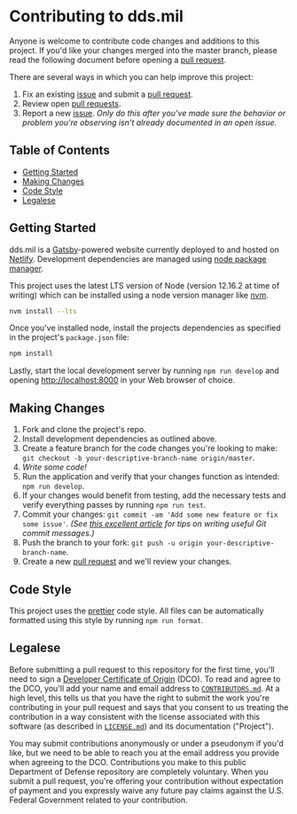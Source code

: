 # Contributing to dds.mil

Anyone is welcome to contribute code changes and additions to this project. If you'd like your changes merged into the master branch, please read the following document before opening a [pull request][pulls].

There are several ways in which you can help improve this project:

1. Fix an existing [issue][issues] and submit a [pull request][pulls].
1. Review open [pull requests][pulls].
1. Report a new [issue][issues]. _Only do this after you've made sure the behavior or problem you're observing isn't already documented in an open issue._

## Table of Contents

- [Getting Started](#getting-started)
- [Making Changes](#making-changes)
- [Code Style](#code-style)
- [Legalese](#legalese)

## Getting Started

dds.mil is a [Gatsby](https://www.gatsbyjs.org/)-powered website currently deployed to and hosted on [Netlify](https://www.netlify.com). Development dependencies are managed using [node package manager](npmjs.com).

This project uses the latest LTS version of Node (version 12.16.2 at time of writing) which can be installed using a node version manager like [nvm](https://github.com/nvm-sh/nvm).

```sh
nvm install --lts
```

Once you've installed node, install the projects dependencies as specified in the project's `package.json` file:

```sh
npm install
```

Lastly, start the local development server by running `npm run develop` and opening [http://localhost:8000](http://localhost:8000) in your Web browser of choice.

## Making Changes

1. Fork and clone the project's repo.
1. Install development dependencies as outlined above.
1. Create a feature branch for the code changes you're looking to make: `git checkout -b your-descriptive-branch-name origin/master`.
1. _Write some code!_
1. Run the application and verify that your changes function as intended: `npm run develop`.
1. If your changes would benefit from testing, add the necessary tests and verify everything passes by running `npm run test`.
1. Commit your changes: `git commit -am 'Add some new feature or fix some issue'`. _(See [this excellent article](https://chris.beams.io/posts/git-commit) for tips on writing useful Git commit messages.)_
1. Push the branch to your fork: `git push -u origin your-descriptive-branch-name`.
1. Create a new [pull request][pulls] and we'll review your changes.

## Code Style

This project uses the [prettier](https://prettier.io/) code style. All files can be automatically formatted using this style by running `npm run format`.

## Legalese

Before submitting a pull request to this repository for the first time, you'll need to sign a [Developer Certificate of Origin](https://developercertificate.org) (DCO). To read and agree to the DCO, you'll add your name and email address to [`CONTRIBUTORS.md`][contributors]. At a high level, this tells us that you have the right to submit the work you're contributing in your pull request and says that you consent to us treating the contribution in a way consistent with the license associated with this software (as described in [`LICENSE.md`][license]) and its documentation ("Project").

You may submit contributions anonymously or under a pseudonym if you'd like, but we need to be able to reach you at the email address you provide when agreeing to the DCO. Contributions you make to this public Department of Defense repository are completely voluntary. When you submit a pull request, you're offering your contribution without expectation of payment and you expressly waive any future pay claims against the U.S. Federal Government related to your contribution.

[contributors]: https://github.com/deptofdefense/dds.mil/blob/master/CONTRIBUTORS.md
[gemfile]: https://github.com/deptofdefense/dds.mil/blob/master/Gemfile
[issues]: https://github.com/deptofdefense/dds.mil/issues
[license]: https://github.com/deptofdefense/dds.mil/blob/master/LICENSE.md
[pulls]: https://github.com/deptofdefense/dds.mil/pulls
